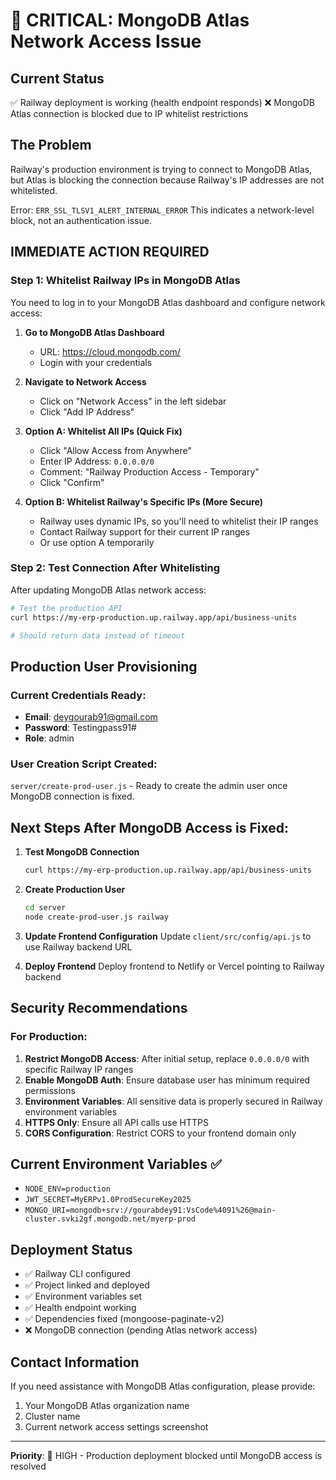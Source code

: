 # 🚨 CRITICAL: MongoDB Atlas Network Access Issue

## Current Status
✅ Railway deployment is working (health endpoint responds)
❌ MongoDB Atlas connection is blocked due to IP whitelist restrictions

## The Problem
Railway's production environment is trying to connect to MongoDB Atlas, but Atlas is blocking the connection because Railway's IP addresses are not whitelisted.

Error: `ERR_SSL_TLSV1_ALERT_INTERNAL_ERROR`
This indicates a network-level block, not an authentication issue.

## IMMEDIATE ACTION REQUIRED

### Step 1: Whitelist Railway IPs in MongoDB Atlas
You need to log in to your MongoDB Atlas dashboard and configure network access:

1. **Go to MongoDB Atlas Dashboard**
   - URL: https://cloud.mongodb.com/
   - Login with your credentials

2. **Navigate to Network Access**
   - Click on "Network Access" in the left sidebar
   - Click "Add IP Address"

3. **Option A: Whitelist All IPs (Quick Fix)**
   - Click "Allow Access from Anywhere"
   - Enter IP Address: `0.0.0.0/0`
   - Comment: "Railway Production Access - Temporary"
   - Click "Confirm"

4. **Option B: Whitelist Railway's Specific IPs (More Secure)**
   - Railway uses dynamic IPs, so you'll need to whitelist their IP ranges
   - Contact Railway support for their current IP ranges
   - Or use option A temporarily

### Step 2: Test Connection After Whitelisting
After updating MongoDB Atlas network access:

```bash
# Test the production API
curl https://my-erp-production.up.railway.app/api/business-units

# Should return data instead of timeout
```

## Production User Provisioning

### Current Credentials Ready:
- **Email**: deygourab91@gmail.com
- **Password**: Testingpass91#
- **Role**: admin

### User Creation Script Created:
`server/create-prod-user.js` - Ready to create the admin user once MongoDB connection is fixed.

## Next Steps After MongoDB Access is Fixed:

1. **Test MongoDB Connection**
   ```bash
   curl https://my-erp-production.up.railway.app/api/business-units
   ```

2. **Create Production User**
   ```bash
   cd server
   node create-prod-user.js railway
   ```

3. **Update Frontend Configuration**
   Update `client/src/config/api.js` to use Railway backend URL

4. **Deploy Frontend**
   Deploy frontend to Netlify or Vercel pointing to Railway backend

## Security Recommendations

### For Production:
1. **Restrict MongoDB Access**: After initial setup, replace `0.0.0.0/0` with specific Railway IP ranges
2. **Enable MongoDB Auth**: Ensure database user has minimum required permissions
3. **Environment Variables**: All sensitive data is properly secured in Railway environment variables
4. **HTTPS Only**: Ensure all API calls use HTTPS
5. **CORS Configuration**: Restrict CORS to your frontend domain only

## Current Environment Variables ✅
- `NODE_ENV=production`
- `JWT_SECRET=MyERPv1.0ProdSecureKey2025`
- `MONGO_URI=mongodb+srv://gourabdey91:VsCode%4091%26@main-cluster.svki2gf.mongodb.net/myerp-prod`

## Deployment Status
- ✅ Railway CLI configured
- ✅ Project linked and deployed
- ✅ Environment variables set
- ✅ Health endpoint working
- ✅ Dependencies fixed (mongoose-paginate-v2)
- ❌ MongoDB connection (pending Atlas network access)

## Contact Information
If you need assistance with MongoDB Atlas configuration, please provide:
1. Your MongoDB Atlas organization name
2. Cluster name
3. Current network access settings screenshot

---
**Priority**: 🔴 HIGH - Production deployment blocked until MongoDB access is resolved
